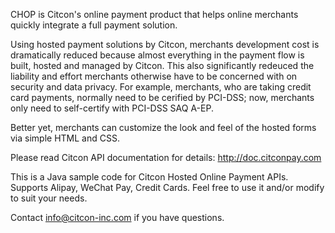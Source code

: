 CHOP is Citcon's online payment product that helps online merchants quickly integrate a full payment solution.

Using hosted payment solutions by Citcon, merchants development cost is dramatically reduced because almost everything in the payment flow is built, hosted and managed by Citcon. This also significantly redeuced the liability and effort merchants otherwise have to be concerned with on security and data privacy. For example, merchants, who are taking credit card payments, normally need to be cerified by PCI-DSS; now, merchants only need to self-certify with PCI-DSS SAQ A-EP.

Better yet, merchants can customize the look and feel of the hosted forms via simple HTML and CSS.

Please read Citcon API documentation for details: http://doc.citconpay.com

This is a Java sample code for Citcon Hosted Online Payment APIs. Supports Alipay, WeChat Pay, Credit Cards. Feel free to use it and/or modify to suit your needs.

Contact info@citcon-inc.com if you have questions.
